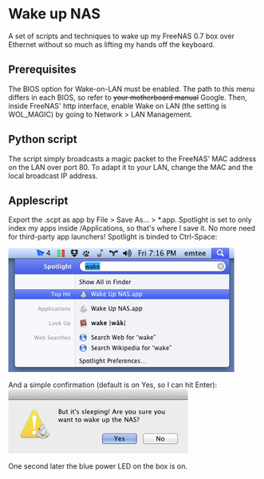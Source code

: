 # Wake up NAS

A set of scripts and techniques to wake up my FreeNAS 0.7 box over Ethernet without so much as lifting my hands off the keyboard.

## Prerequisites

The BIOS option for Wake-on-LAN must be enabled. The path to this menu differs in each BIOS, so refer to ~~your motherboard manual~~ Google. Then, inside FreeNAS' http interface, enable Wake on LAN (the setting is WOL_MAGIC) by going to Network > LAN Management.

## Python script

The script simply broadcasts a magic packet to the FreeNAS' MAC address on the LAN over port 80. To adapt it to your LAN, change the MAC and the local broadcast IP address.

## Applescript

Export the .scpt as app by File > Save As... > *.app. Spotlight is set to only index my apps inside /Applications, so that's where I save it. No more need for third-party app launchers! Spotlight is binded to Ctrl-Space:

![Wake up NAS - Spotlight](https://github.com/mt33/wakeupnas/raw/master/screenshots/spotlight.png)

And a simple confirmation (default is on Yes, so I can hit Enter):
![Wake up NAS - Confirm](https://github.com/mt33/wakeupnas/raw/master/screenshots/confirm.png)

One second later the blue power LED on the box is on.
